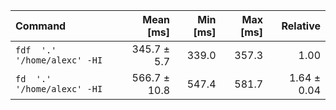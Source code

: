 | Command | Mean [ms] | Min [ms] | Max [ms] | Relative |
|:---|---:|---:|---:|---:|
| `fdf  '.' '/home/alexc' -HI` | 345.7 ± 5.7 | 339.0 | 357.3 | 1.00 |
| `fd  '.' '/home/alexc' -HI` | 566.7 ± 10.8 | 547.4 | 581.7 | 1.64 ± 0.04 |
